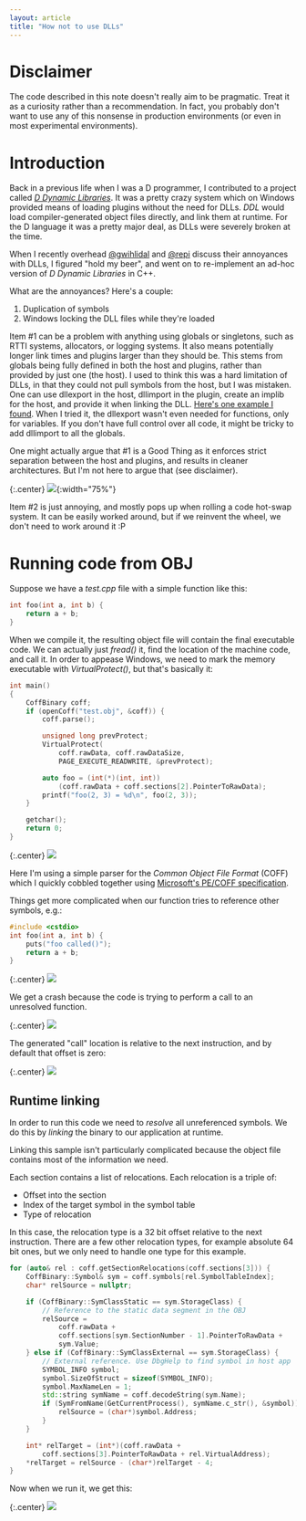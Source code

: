 ```yaml
---
layout: article
title: "How not to use DLLs"
---
```


# Disclaimer
The code described in this note doesn't really aim to be pragmatic. Treat it as a curiosity rather than a recommendation. In fact, you probably don't want to use any of this nonsense in production environments (or even in most experimental environments).

# Introduction
Back in a previous life when I was a D programmer, I contributed to a project called [*D Dynamic Libraries*](http://www.dsource.org/projects/ddl). It was a pretty crazy system which on Windows provided means of loading plugins without the need for DLLs. *DDL* would load compiler-generated object files directly, and link them at runtime. For the D language it was a pretty major deal, as DLLs were severely broken at the time.

When I recently overhead [@gwihlidal](https://twitter.com/gwihlidal) and [@repi](https://twitter.com/repi) discuss their annoyances with DLLs, I figured "hold my beer", and went on to re-implement an ad-hoc version of *D Dynamic Libraries* in C++.

What are the annoyances? Here's a couple:
1. Duplication of symbols
2. Windows locking the DLL files while they're loaded

Item #1 can be a problem with anything using globals or singletons, such as RTTI systems, allocators, or logging systems. It also means potentially longer link times and plugins larger than they should be. This stems from globals being fully defined in both the host and plugins, rather than provided by just one (the host). I used to think this was a hard limitation of DLLs, in that they could not pull symbols from the host, but I was mistaken. One can use dllexport in the host, dllimport in the plugin, create an implib for the host, and provide it when linking the DLL. [Here's one example I found](https://github.com/mesonbuild/meson/issues/1623). When I tried it, the dllexport wasn't even needed for functions, only for variables. If you don't have full control over all code, it might be tricky to add dllimport to all the globals.

One might actually argue that #1 is a Good Thing as it enforces strict separation between the host and plugins, and results in cleaner architectures. But I'm not here to argue that (see disclaimer).

{:.center}
![](forScience.jpg){:width="75%"}

Item #2 is just annoying, and mostly pops up when rolling a code hot-swap system. It can be easily worked around, but if we reinvent the wheel, we don't need to work around it :P

# Running code from OBJ

Suppose we have a *test.cpp* file with a simple function like this:

```cpp
int foo(int a, int b) {
	return a + b;
}
```

When we compile it, the resulting object file will contain the final executable code. We can actually just *fread()* it, find the location of the machine code, and call it. In order to appease Windows, we need to mark the memory executable with *VirtualProtect()*, but that's basically it:

```cpp
int main()
{
	CoffBinary coff;
	if (openCoff("test.obj", &coff)) {
		coff.parse();

		unsigned long prevProtect;
		VirtualProtect(
			coff.rawData, coff.rawDataSize,
			PAGE_EXECUTE_READWRITE, &prevProtect);

		auto foo = (int(*)(int, int))
			(coff.rawData + coff.sections[2].PointerToRawData);
		printf("foo(2, 3) = %d\n", foo(2, 3));
	}

	getchar();
	return 0;
}
```

{:.center}
![](runobj1.png)

Here I'm using a simple parser for the *Common Object File Format* (COFF) which I quickly cobbled together using [Microsoft's PE/COFF specification](http://www.microsoft.com/whdc/system/platform/firmware/PECOFF.mspx).

Things get more complicated when our function tries to reference other symbols, e.g.:

```cpp
#include <cstdio>
int foo(int a, int b) {
	puts("foo called()");
	return a + b;
}
```

{:.center}
![](runobj2.png)

We get a crash because the code is trying to perform a call to an unresolved function.

{:.center}
![](runobj3.png)

The generated "call" location is relative to the next instruction, and by default that offset is zero:

{:.center}
![](runobj4.png)

## Runtime linking

In order to run this code we need to *resolve* all unreferenced symbols. We do this by *linking* the binary to our application at runtime.

Linking this sample isn't particularly complicated because the object file contains most of the information we need.

Each section contains a list of relocations. Each relocation is a triple of:

* Offset into the section
* Index of the target symbol in the symbol table
* Type of relocation

In this case, the relocation type is a 32 bit offset relative to the next instruction. There are a few other relocation types, for example absolute 64 bit ones, but we only need to handle one type for this example.

```cpp
for (auto& rel : coff.getSectionRelocations(coff.sections[3])) {
	CoffBinary::Symbol& sym = coff.symbols[rel.SymbolTableIndex];
	char* relSource = nullptr;

	if (CoffBinary::SymClassStatic == sym.StorageClass) {
		// Reference to the static data segment in the OBJ
		relSource =
			coff.rawData +
			coff.sections[sym.SectionNumber - 1].PointerToRawData +
			sym.Value;
	} else if (CoffBinary::SymClassExternal == sym.StorageClass) {
		// External reference. Use DbgHelp to find symbol in host app
		SYMBOL_INFO symbol;
		symbol.SizeOfStruct = sizeof(SYMBOL_INFO);
		symbol.MaxNameLen = 1;
		std::string symName = coff.decodeString(sym.Name);
		if (SymFromName(GetCurrentProcess(), symName.c_str(), &symbol)) {
			relSource = (char*)symbol.Address;
		}
	}

	int* relTarget = (int*)(coff.rawData +
		coff.sections[3].PointerToRawData + rel.VirtualAddress);
	*relTarget = relSource - (char*)relTarget - 4;
}
```
Now when we run it, we get this:

{:.center}
![](runobj5.png)
